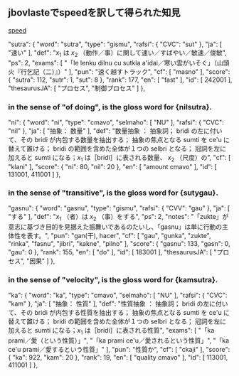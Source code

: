 ## jbovlasteでspeedを訳して得られた知見
[speed](http://jbovlaste.lojban.org/lookup.pl?Form=lookup.pl1&Query=speed&Strategy=*&Database=en%3C-%3Ejbo&submit=Submit+query)

  "sutra": {
    "word": "sutra",
    "type": "gismu",
    "rafsi": {
      "CVC": "sut"
    },
    "ja": [
      "速い"
    ],
    "def": "$x_1$ は $x_2$ （動作／事）に関して速い／すばやい／敏速／俊敏",
    "ps": 2,
    "exams": [
      "「le lenku dilnu cu sutkla a'idai／寒い雲がいそぐ」（山頭火『行乞記（二）』）"
    ],
    "pun": "速く越すトラック",
    "cf": [
      "masno"
    ],
    "score": {
      "sutra": 112,
      "sutr": 1,
      "sut": 8
    },
    "rank": 177,
    "en": [
      "fast"
    ],
    "id": [
      242001
    ],
    "thesaurusJA": [
      "プロセス",
      "制御プロセス"
    ]
  },

### in the sense of "of doing",  is the gloss word for {nilsutra}.
  "ni": {
    "word": "ni",
    "type": "cmavo",
    "selmaho": [
      "NU"
    ],
    "rafsi": {
      "CVC": "nil"
    },
    "ja": [
      "抽象： 数量"
    ],
    "def": "数量抽象 ： 抽象詞； bridi の左に付いて、その bridi が内包する数量を抽出する； 抽象の焦点となる sumti を ce'u に替えて置ける； bridi の範囲を含めた全体が１つの selbri となる； 冠詞を左に加えると sumti になる；$x_1$ は［bridi］に表される数量、 $x_2$ （尺度）の",
    "cf": [
      "klani"
    ],
    "score": {
      "ni": 80,
      "nil": 20
    },
    "en": [
      "amount cmavo"
    ],
    "id": [
      131001,
      411001
    ]
  },
### in the sense of "transitive", is the gloss word for {sutygau}.
  "gasnu": {
    "word": "gasnu",
    "type": "gismu",
    "rafsi": {
      "CVV": "gau"
    },
    "ja": [
      "する"
    ],
    "def": "$x_1$ （者）は $x_2$ （事）をする",
    "ps": 2,
    "notes": "「zukte」が意志に基づき目的を見据えた振舞いであるのたいし、「gasnu」は単に行動の主体性を表す。",
    "pun": "gan(干), hacer",
    "cf": [
      "gau",
      "gunka",
      "zukte",
      "rinka",
      "fasnu",
      "jibri",
      "kakne",
      "pilno"
    ],
    "score": {
      "gasnu": 133,
      "gasn": 0,
      "gau": 0
    },
    "rank": 155,
    "en": [
      "do"
    ],
    "id": [
      183001
    ],
    "thesaurusJA": [
      "プロセス",
      "因果"
    ]
  },
### in the sense of "velocity",  is the gloss word for {kamsutra}.

  "ka": {
    "word": "ka",
    "type": "cmavo",
    "selmaho": [
      "NU"
    ],
    "rafsi": {
      "CVC": "kam"
    },
    "ja": [
      "抽象： 性質"
    ],
    "def": "性質抽象 ： 抽象詞； bridi の左に付いて、その bridi が内包する性質を抽出する； 抽象の焦点となる sumti を ce'u に替えて置ける； bridi の範囲を含めた全体が１つの selbri となる； 冠詞を左に加えると sumti になる；$x_1$ は［bridi］に表される性質",
    "exams": [
      "「ka prami／愛（という性質）」",
      "「ka prami ce'u／愛されるという性質」",
      "「ka ce'u prami／愛するという性質」"
    ],
    "pun": "性質か",
    "cf": [
      "ckaji"
    ],
    "score": {
      "ka": 922,
      "kam": 20
    },
    "rank": 19,
    "en": [
      "quality cmavo"
    ],
    "id": [
      113001,
      411001
    ]
  },

